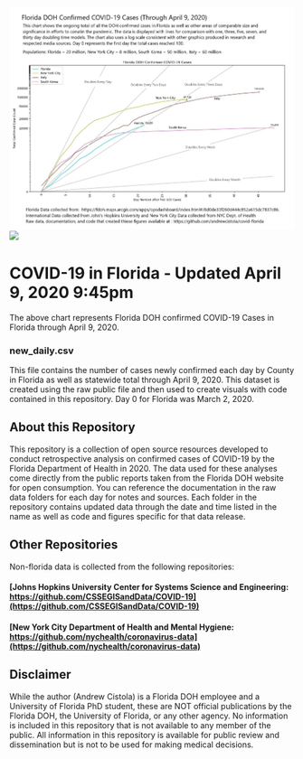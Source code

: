 ![](new_other.jpg)
![](new_county.jpg)

# COVID-19 in Florida - Updated April 9, 2020 9:45pm
The above chart represents Florida DOH confirmed COVID-19 Cases in Florida through April 9, 2020.

### new_daily.csv
This file contains the number of cases newly confirmed each day by County in Florida as well as statewide total through April 9, 2020. This dataset is created using the raw public file and then used to create visuals with code contained in this repository. Day 0 for Florida was March 2, 2020. 

## About this Repository
This repository is a collection of open source resources developed to conduct retrospective analysis on confirmed cases of COVID-19 by the Florida Department of Health in 2020. 
The data used for these analyses come directly from the public reports taken from the Florida DOH website for open consumption. You can reference the documentation in the raw data folders for each day for notes and sources.
Each folder in the repository contains updated data through the date and time listed in the name as well as code and figures specific for that data release. 

## Other Repositories
Non-florida data is collected from the following repositories:

#### [Johns Hopkins University Center for Systems Science and Engineering: https://github.com/CSSEGISandData/COVID-19](https://github.com/CSSEGISandData/COVID-19)
#### [New York City Department of Health and Mental Hygiene: https://github.com/nychealth/coronavirus-data](https://github.com/nychealth/coronavirus-data)

## Disclaimer
While the author (Andrew Cistola) is a Florida DOH employee and a University of Florida PhD student, these are NOT official publications by the Florida DOH, the University of Florida, or any other agency. 
No information is included in this repository that is not available to any member of the public. 
All information in this repository is available for public review and dissemination but is not to be used for making medical decisions. 